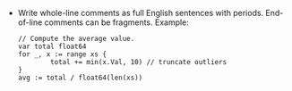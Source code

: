 - Write whole-line comments as full English sentences with periods. End-of-line
  comments can be fragments. Example:

      // Compute the average value.
      var total float64
      for _, x := range xs {
              total += min(x.Val, 10) // truncate outliers
      }
      avg := total / float64(len(xs))

